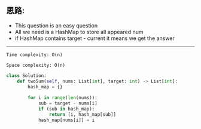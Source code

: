 ## 思路:


* This question is an easy question
* All we need is a HashMap to store all appeared num
* if HashMap contains target - current it means we get the answer
___

`Time complexity: O(n)`

`Space complexity: O(n)`

```python
class Solution:
    def twoSum(self, nums: List[int], target: int) -> List[int]:
        hash_map = {}
        
        for i in range(len(nums)):
            sub = target - nums[i]
            if (sub in hash_map):
                return [i, hash_map[sub]]
            hash_map[nums[i]] = i 
```
